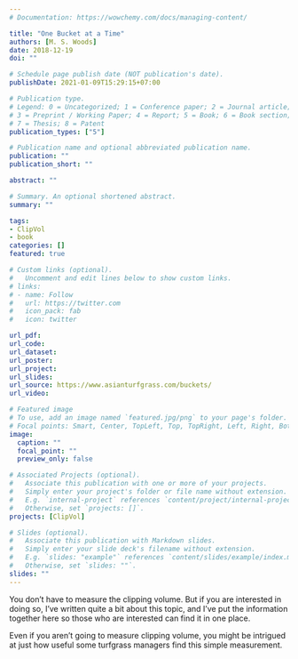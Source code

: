 ```yaml
---
# Documentation: https://wowchemy.com/docs/managing-content/

title: "One Bucket at a Time"
authors: [M. S. Woods]
date: 2018-12-19
doi: ""

# Schedule page publish date (NOT publication's date).
publishDate: 2021-01-09T15:29:15+07:00

# Publication type.
# Legend: 0 = Uncategorized; 1 = Conference paper; 2 = Journal article;
# 3 = Preprint / Working Paper; 4 = Report; 5 = Book; 6 = Book section;
# 7 = Thesis; 8 = Patent
publication_types: ["5"]

# Publication name and optional abbreviated publication name.
publication: ""
publication_short: ""

abstract: ""

# Summary. An optional shortened abstract.
summary: ""

tags:
- ClipVol
- book
categories: []
featured: true

# Custom links (optional).
#   Uncomment and edit lines below to show custom links.
# links:
# - name: Follow
#   url: https://twitter.com
#   icon_pack: fab
#   icon: twitter

url_pdf:
url_code:
url_dataset:
url_poster:
url_project:
url_slides:
url_source: https://www.asianturfgrass.com/buckets/
url_video:

# Featured image
# To use, add an image named `featured.jpg/png` to your page's folder. 
# Focal points: Smart, Center, TopLeft, Top, TopRight, Left, Right, BottomLeft, Bottom, BottomRight.
image:
  caption: ""
  focal_point: ""
  preview_only: false

# Associated Projects (optional).
#   Associate this publication with one or more of your projects.
#   Simply enter your project's folder or file name without extension.
#   E.g. `internal-project` references `content/project/internal-project/index.md`.
#   Otherwise, set `projects: []`.
projects: [ClipVol]

# Slides (optional).
#   Associate this publication with Markdown slides.
#   Simply enter your slide deck's filename without extension.
#   E.g. `slides: "example"` references `content/slides/example/index.md`.
#   Otherwise, set `slides: ""`.
slides: ""
---
```


You don’t have to measure the clipping volume. But if you are interested in doing so, I’ve written quite a bit about this topic, and I’ve put the information together here so those who are interested can find it in one place.

Even if you aren’t going to measure clipping volume, you might be intrigued at just how useful some turfgrass managers find this simple measurement.
